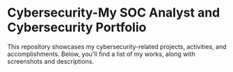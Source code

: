 # Cybersecurity-My SOC Analyst and Cybersecurity Portfolio
This repository showcases my cybersecurity-related projects, activities, and accomplishments. Below, you'll find a list of my works, along with screenshots and descriptions.
